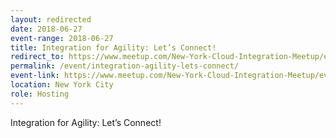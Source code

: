 ```yaml
---
layout: redirected
date: 2018-06-27
event-range: 2018-06-27
title: Integration for Agility: Let’s Connect!
redirect_to: https://www.meetup.com/New-York-Cloud-Integration-Meetup/events/251764136/
permalink: /event/integration-agility-lets-connect/
event-link: https://www.meetup.com/New-York-Cloud-Integration-Meetup/events/251764136/
location: New York City
role: Hosting
---
```

Integration for Agility: Let’s Connect!
